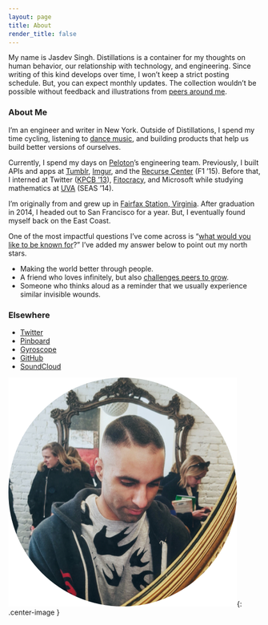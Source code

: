 ```yaml
---
layout: page
title: About
render_title: false
---
```


My name is Jasdev Singh. Distillations is a container for my thoughts on human behavior, our relationship with technology, and engineering. Since writing of this kind develops over time, I won’t keep a strict posting schedule. But, you can expect monthly updates. The collection wouldn’t be possible without feedback and illustrations from [peers around me](/village).

### About Me

I’m an engineer and writer in New York. Outside of Distillations, I spend my time cycling, listening to [dance music](https://soundcloud.com/jasdev-singh), and building products that help us build better versions of ourselves.

Currently, I spend my days on [Peloton](https://www.onepeloton.com/)’s engineering team. Previously, I built APIs and apps at [Tumblr](https://www.tumblr.com/), [Imgur](https://imgur.com/), and the [Recurse Center](https://www.recurse.com/scout/click?t=bb4cdf5d8bb2835f896d762d5b51cecb) (F1 ’15). Before that, I interned at Twitter ([KPCB ’13](http://kpcbfellows.com/)), [Fitocracy](https://twitter.com/jasdev/status/641428685275447296), and Microsoft while studying mathematics at [UVA](http://www.virginia.edu/) (SEAS ’14).

I’m originally from and grew up in [Fairfax Station, Virginia](http://en.wikipedia.org/wiki/Fairfax_Station,_Virginia). After graduation in 2014, I headed out to San Francisco for a year. But, I eventually found myself back on the East Coast.

One of the most impactful questions I’ve come across is “[what would you like to be known for](https://overcast.fm/+Fg9IeSC2o/0:37)?” I’ve added my answer below to point out my north stars.

- Making the world better through people.
- A friend who loves infinitely, but also [challenges peers to grow](https://www.facebook.com/story.php?story_fbid=224735391342335&id=100014176268390).
- Someone who thinks aloud as a reminder that we usually experience similar invisible wounds.

### Elsewhere

- [Twitter](https://twitter.com/jasdev)
- [Pinboard](https://pinboard.in/u:jasdev)
- [Gyroscope](https://gyrosco.pe/jasdev/helix)
- [GitHub](https://github.com/jasdev)
- [SoundCloud](https://soundcloud.com/jasdev-singh)

![](/public/images/about-pic.png){: .center-image }
